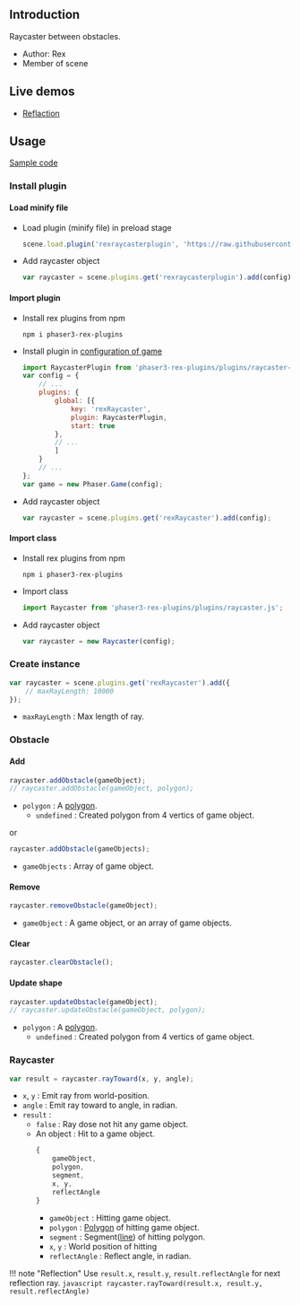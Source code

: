 ## Introduction

Raycaster between obstacles.

- Author: Rex
- Member of scene

## Live demos

- [Reflaction](https://codepen.io/rexrainbow/pen/dyXjNZX)

## Usage

[Sample code](https://github.com/rexrainbow/phaser3-rex-notes/tree/master/examples/raycaster)

### Install plugin

#### Load minify file

- Load plugin (minify file) in preload stage
    ```javascript
    scene.load.plugin('rexraycasterplugin', 'https://raw.githubusercontent.com/rexrainbow/phaser3-rex-notes/master/dist/rexraycasterplugin.min.js', true);
    ```
- Add raycaster object
    ```javascript
    var raycaster = scene.plugins.get('rexraycasterplugin').add(config);
    ```

#### Import plugin

- Install rex plugins from npm
    ```
    npm i phaser3-rex-plugins
    ```
- Install plugin in [configuration of game](game.md#configuration)
    ```javascript
    import RaycasterPlugin from 'phaser3-rex-plugins/plugins/raycaster-plugin.js';
    var config = {
        // ...
        plugins: {
            global: [{
                key: 'rexRaycaster',
                plugin: RaycasterPlugin,
                start: true
            },
            // ...
            ]
        }
        // ...
    };
    var game = new Phaser.Game(config);
    ```
- Add raycaster object
    ```javascript
    var raycaster = scene.plugins.get('rexRaycaster').add(config);
    ```

#### Import class

- Install rex plugins from npm
    ```
    npm i phaser3-rex-plugins
    ```
- Import class
    ```javascript
    import Raycaster from 'phaser3-rex-plugins/plugins/raycaster.js';
    ```
- Add raycaster object
    ```javascript
    var raycaster = new Raycaster(config);
    ```

### Create instance

```javascript
var raycaster = scene.plugins.get('rexRaycaster').add({
    // maxRayLength: 10000
});
```

- `maxRayLength` : Max length of ray.

### Obstacle

#### Add

```javascript
raycaster.addObstacle(gameObject);
// raycaster.addObstacle(gameObject, polygon);
```

- `polygon` : A [polygon](geom-polygon.md). 
    - `undefined` : Created polygon from 4 vertics of game object.

or

```javascript
raycaster.addObstacle(gameObjects);
```

- `gameObjects` : Array of game object.

#### Remove

```javascript
raycaster.removeObstacle(gameObject);
```

- `gameObject` : A game object, or an array of game objects.

#### Clear

```javascript
raycaster.clearObstacle();
```

#### Update shape

```javascript
raycaster.updateObstacle(gameObject);
// raycaster.updateObstacle(gameObject, polygon);
```

- `polygon` : A [polygon](geom-polygon.md). 
    - `undefined` : Created polygon from 4 vertics of game object.

### Raycaster

```javascript
var result = raycaster.rayToward(x, y, angle);
```

- `x`, `y` : Emit ray from world-position.
- `angle` : Emit ray toward to angle, in radian.
- `result` :
    - `false` : Ray dose not hit any game object.
    - An object : Hit to a game object.
        ```javascript
        {
            gameObject,
            polygon,
            segment,
            x, y,
            reflectAngle
        }
        ```
        - `gameObject` : Hitting game object.
        - `polygon` : [Polygon](geom-polygon.md) of hitting game object.
        - `segment` : Segment([line](geom-line.md)) of hitting polygon.
        - `x`, `y` : World position of hitting
        - `reflectAngle` : Reflect angle, in radian.

!!! note "Reflection"
    Use `result.x`, `result.y`, `result.reflectAngle` for next reflection ray.
    ```javascript
    raycaster.rayToward(result.x, result.y, result.reflectAngle)
    ```